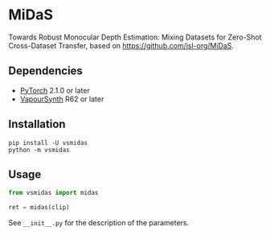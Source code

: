 # MiDaS
Towards Robust Monocular Depth Estimation: Mixing Datasets for Zero-Shot Cross-Dataset Transfer, based on https://github.com/isl-org/MiDaS.


## Dependencies
- [PyTorch](https://pytorch.org/get-started) 2.1.0 or later
- [VapourSynth](http://www.vapoursynth.com/) R62 or later


## Installation
```
pip install -U vsmidas
python -m vsmidas
```


## Usage
```python
from vsmidas import midas

ret = midas(clip)
```

See `__init__.py` for the description of the parameters.
